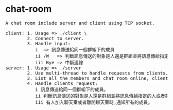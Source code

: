 # chat-room
<pre>
A chat room include server and client using TCP socket.

client: 1. Usage => ./client \<server IP> <port #>  
        2. Connect to server.  
        3. Handle input:  
           i <Message> => 訊息傳送給同一個群組下的成員  
           ii /W <Name or room> <Message> => 判斷訊息傳送的對象是人還是群組並將訊息傳給指定的人或者群組  
           iii Bye => 中斷連線  
server: 1. Usage => ./server <port #>  
        2. Use multi-thread to handle requests from clients.  
        3. List all the members and chat room online, client can choose which room to join.  
        4. Handle clients request:  
           i 訊息傳送給同一個群組下的成員。  
           ii 判斷訊息傳送的對象是人還是群組並將訊息傳給指定的人或者群組。  
           iii 有人加入聊天室或者離開聊天室時,通知所有的成員。  
</pre>
